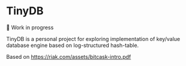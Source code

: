 # TinyDB

🚧 Work in progress

TinyDB is a personal project for exploring implementation of key/value database engine based on log-structured hash-table.

Based on https://riak.com/assets/bitcask-intro.pdf